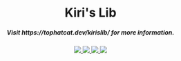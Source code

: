 <h1 align="center">Kiri's Lib</h1>  
<h5 align="center">Visit https://tophatcat.dev/kirislib/ for more information.</h5>
    
<p align="center">
<a href="https://discord.tophatcat.dev">
    <img src="https://img.shields.io/badge/Discord-TopHatCat-green.svg?style=flat&logo=Discord"/>
</a>  

<a href="https://www.curseforge.com/minecraft/mc-mods/kiris-lib">
    <img src="http://cf.way2muchnoise.eu/full_kiris-lib_downloads.svg"/>
</a>

<a href="https://www.curseforge.com/minecraft/mc-mods/kiris-lib">
    <img src="http://cf.way2muchnoise.eu/versions/Minecraft_kiris-lib_all.svg"/>
</a>  

<a href="https://github.com/tophatcats-mods/kiris-lib/commits/main">
    <img src="https://img.shields.io/github/last-commit/tophatcats-mods/kiris-lib.svg">
</a>  
</p>
